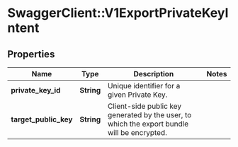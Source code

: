 # SwaggerClient::V1ExportPrivateKeyIntent

## Properties
Name | Type | Description | Notes
------------ | ------------- | ------------- | -------------
**private_key_id** | **String** | Unique identifier for a given Private Key. | 
**target_public_key** | **String** | Client-side public key generated by the user, to which the export bundle will be encrypted. | 

